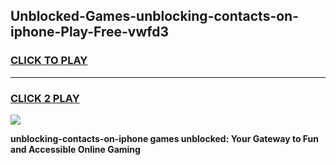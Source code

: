 
## Unblocked-Games-unblocking-contacts-on-iphone-Play-Free-vwfd3
<h3>
<a href="https://premium76.site?title=unblocking-contacts-on-iphone&ref=10A">CLICK TO PLAY</a></h3>
<hr>

<h3>
<a href="https://premium76.site?title=unblocking-contacts-on-iphone&ref=10A">CLICK 2 PLAY</a>
  
</h3>

<a href="https://premium76.site?title=unblocking-contacts-on-iphone&ref=10A"><img src="https://clearcache.store/games.png"></a>


**unblocking-contacts-on-iphone games unblocked: Your Gateway to Fun and Accessible Online Gaming**
